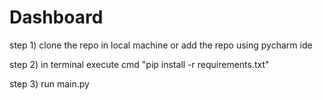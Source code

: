 # Dashboard

step 1) clone the repo in local machine or add the repo using pycharm ide

step 2) in terminal execute cmd "pip install -r requirements.txt"

step 3) run main.py
